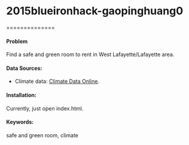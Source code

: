 # 2015blueironhack-gaopinghuang0
==============
#### Problem
Find a safe and green room to rent in West Lafayette/Lafayette area.

#### Data Sources:
* Climate data: [Climate Data Online](https://www.ncdc.noaa.gov/cdo-web/).

#### Installation:
Currently, just open index.html.

#### Keywords:
safe and green room, climate